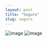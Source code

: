 ```yaml
---
layout: post
title: "Seguro"
slug: seguro
---
```


![image](https://cloud.githubusercontent.com/assets/8419520/3942817/d6de97bc-2577-11e4-9fd5-5592d2b2f0f4.png)
![image](https://cloud.githubusercontent.com/assets/8419520/3942824/7e1842f8-2578-11e4-83dc-3f046b79304b.png)
